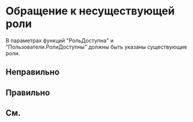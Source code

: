 # Обращение к несуществующей роли

В параметрах функций "РольДоступна" и "Пользователи.РолиДоступны" должны
быть указаны существующие роли.

## Неправильно


## Правильно


## См.
